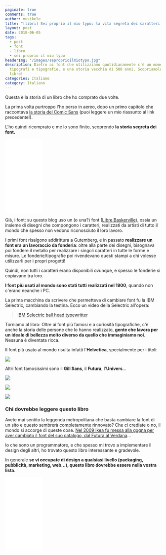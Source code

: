 ```yaml
---
paginate: true
comments: true
author: musikele
title: "[libri] Sei proprio il mio typo: la vita segreta dei caratteri tipografici"
layout: post
date: 2018-06-05
tags:
  - post
  - font
  - libro
  - sei proprio il mio typo
headerImg: "/images/seproprioilmiotypo.jpg"
description: Dietro ai font che utilizziamo quotidianamente c'è un mondo fatto di
  tipografi e tipografie, e una storia vecchia di 500 anni. Scopriamola con questo
  libro!
categories: Italiano
category: Italiano
---
```

Questa è la storia di un libro che ho comprato due volte.

La prima volta purtroppo l'ho perso in aereo, dopo un primo capitolo che raccontava [la storia del Comic Sans](https://michelenasti.com/2017/12/01/batman-ha-ispirato-il-comic-sans-storia-di-un-font-che-tutti-odiano.html) (puoi leggere un mio riassunto al link precedente!).

L'ho quindi ricomprato e me lo sono finito, scoprendo **la storia segreta dei font.**

<iframe style="width:120px;height:240px;" marginwidth="0" marginheight="0" scrolling="no" frameborder="0" src="//rcm-eu.amazon-adsystem.com/e/cm?lt1=_blank&bc1=000000&IS2=1&bg1=FFFFFF&fc1=000000&lc1=0000FF&t=ilblodimicnas-21&o=29&p=8&l=as4&m=amazon&f=ifr&ref=as_ss_li_til&asins=B00QFIVE8I&linkId=c330ea265a0ba9192f74f16adb252a00"></iframe>

Già, i font: su questo blog uso un (o una?) font ([Libre Baskerville](https://fonts.google.com/specimen/Libre+Baskerville)), ossia un insieme di disegni che compongono i caratteri, realizzati da artisti di tutto il mondo che spesso non vedono riconosciuto il loro lavoro.

I primi font risalgono addirittura a Gutemberg, e in passato **realizzare un font era un lavoraccio da fonderia**: oltre alla parte dei disegni, bisognava poi fondere il metallo per realizzare i singoli caratteri in tutte le forme e misure. Le fonderie/tipografie poi rivendevano questi stampi a chi volesse utilizzarli per i propri progetti! 

Quindi, non tutti i caratteri erano disponibili ovunque, e spesso le fonderie si copiavano tra loro.

**I font più usati al mondo sono stati tutti realizzati nel 1900**, quando non c'erano neanche i PC.

La prima macchina da scrivere che permetteva di cambiare font fu la IBM Selectric, cambiando la testina. Ecco un video della Selectric all'opera:

<blockquote class="imgur-embed-pub" lang="en" data-id="zCg1LX1"><a href="https://imgur.com/zCg1LX1">IBM Selectric ball head typewritter </a></blockquote><script async src="https://s.imgur.com/min/embed.js" charset="utf-8"></script>

Torniamo al libro: Oltre ai font più famosi e a curiosità tipografiche, c'è anche la storia delle persone che lo hanno realizzato, **gente che lavora per un ideale di bellezza molto diverso da quello che immaginiamo noi**. Nessuna è diventata ricca.

Il font più usato al mondo risulta infatti l'**Helvetica**, specialmente per i titoli:

![](https://upload.wikimedia.org/wikipedia/commons/2/28/HelveticaSpecimenCH.svg)

Altri font famosissimi sono il **Gill Sans**, il **Futura**, l'**Univers**...

![](https://upload.wikimedia.org/wikipedia/commons/4/48/GillSansEG.svg)

![](https://upload.wikimedia.org/wikipedia/commons/thumb/5/50/Futura_Specimen.svg/1200px-Futura_Specimen.svg.png)

![](https://upload.wikimedia.org/wikipedia/commons/8/8e/UniversSpec.png) 

### Chi dovrebbe leggere questo libro 

Avete mai sentito la leggenda metropolitana che basta cambiare la font di un sito e questo sembrerà completamente rinnovato? Che ci crediate o no, il mondo si accorge di queste cose. [Nel 2009 Ikea fu messa alla gogna per aver cambiato il font del suo catalogo, dal Futura al Verdana](http://www.bloggokin.it/2009/09/15/ikea-font-verdana-o-futura/)... 

Io che sono un programmatore, e che spesso mi trovo a implementare il design degli altri, ho trovato questo libro interessante e gradevole. 

In generale **se vi occupate di design a qualsiasi livello (packaging, pubblicità, marketing, web...), questo libro dovrebbe essere nella vostra lista**. 

<iframe style="width:120px;height:240px;" marginwidth="0" marginheight="0" scrolling="no" frameborder="0" src="//rcm-eu.amazon-adsystem.com/e/cm?lt1=_blank&bc1=000000&IS2=1&bg1=FFFFFF&fc1=000000&lc1=0000FF&t=ilblodimicnas-21&o=29&p=8&l=as4&m=amazon&f=ifr&ref=as_ss_li_til&asins=B00QFIVE8I&linkId=c330ea265a0ba9192f74f16adb252a00"></iframe>